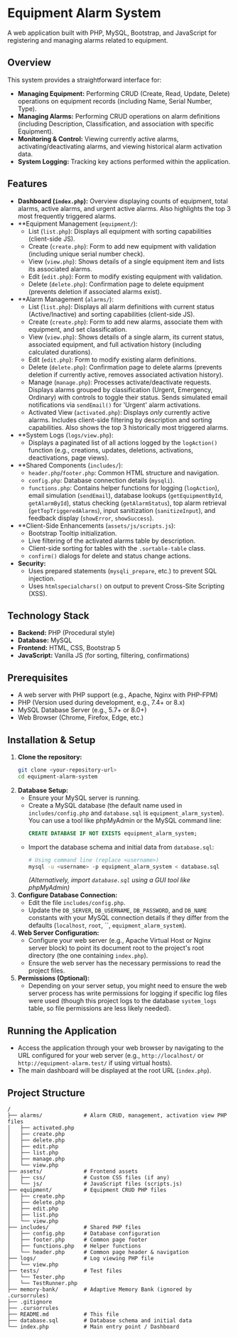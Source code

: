 # Equipment Alarm System

A web application built with PHP, MySQL, Bootstrap, and JavaScript for registering and managing alarms related to equipment.

## Overview

This system provides a straightforward interface for:

-   **Managing Equipment:** Performing CRUD (Create, Read, Update, Delete) operations on equipment records (including Name, Serial Number, Type).
-   **Managing Alarms:** Performing CRUD operations on alarm definitions (including Description, Classification, and association with specific Equipment).
-   **Monitoring & Control:** Viewing currently active alarms, activating/deactivating alarms, and viewing historical alarm activation data.
-   **System Logging:** Tracking key actions performed within the application.

## Features

-   **Dashboard (`index.php`):** Overview displaying counts of equipment, total alarms, active alarms, and urgent active alarms. Also highlights the top 3 most frequently triggered alarms.
-   \*\*Equipment Management (`equipment/`):
    -   List (`list.php`): Displays all equipment with sorting capabilities (client-side JS).
    -   Create (`create.php`): Form to add new equipment with validation (including unique serial number check).
    -   View (`view.php`): Shows details of a single equipment item and lists its associated alarms.
    -   Edit (`edit.php`): Form to modify existing equipment with validation.
    -   Delete (`delete.php`): Confirmation page to delete equipment (prevents deletion if associated alarms exist).
-   \*\*Alarm Management (`alarms/`):
    -   List (`list.php`): Displays all alarm definitions with current status (Active/Inactive) and sorting capabilities (client-side JS).
    -   Create (`create.php`): Form to add new alarms, associate them with equipment, and set classification.
    -   View (`view.php`): Shows details of a single alarm, its current status, associated equipment, and full activation history (including calculated durations).
    -   Edit (`edit.php`): Form to modify existing alarm definitions.
    -   Delete (`delete.php`): Confirmation page to delete alarms (prevents deletion if currently active, removes associated activation history).
    -   Manage (`manage.php`): Processes activate/deactivate requests. Displays alarms grouped by classification (Urgent, Emergency, Ordinary) with controls to toggle their status. Sends simulated email notifications via `sendEmail()` for 'Urgent' alarm activations.
    -   Activated View (`activated.php`): Displays _only_ currently active alarms. Includes client-side filtering by description and sorting capabilities. Also shows the top 3 historically most triggered alarms.
-   \*\*System Logs (`logs/view.php`):
    -   Displays a paginated list of all actions logged by the `logAction()` function (e.g., creations, updates, deletions, activations, deactivations, page views).
-   \*\*Shared Components (`includes/`):
    -   `header.php`/`footer.php`: Common HTML structure and navigation.
    -   `config.php`: Database connection details (`mysqli`).
    -   `functions.php`: Contains helper functions for logging (`logAction`), email simulation (`sendEmail`), database lookups (`getEquipmentById`, `getAlarmById`), status checking (`getAlarmStatus`), top alarm retrieval (`getTopTriggeredAlarms`), input sanitization (`sanitizeInput`), and feedback display (`showError`, `showSuccess`).
-   \*\*Client-Side Enhancements (`assets/js/scripts.js`):
    -   Bootstrap Tooltip initialization.
    -   Live filtering of the activated alarms table by description.
    -   Client-side sorting for tables with the `.sortable-table` class.
    -   `confirm()` dialogs for delete and status change actions.
-   **Security:**
    -   Uses prepared statements (`mysqli_prepare`, etc.) to prevent SQL injection.
    -   Uses `htmlspecialchars()` on output to prevent Cross-Site Scripting (XSS).

## Technology Stack

-   **Backend:** PHP (Procedural style)
-   **Database:** MySQL
-   **Frontend:** HTML, CSS, Bootstrap 5
-   **JavaScript:** Vanilla JS (for sorting, filtering, confirmations)

## Prerequisites

-   A web server with PHP support (e.g., Apache, Nginx with PHP-FPM)
-   PHP (Version used during development, e.g., 7.4+ or 8.x)
-   MySQL Database Server (e.g., 5.7+ or 8.0+)
-   Web Browser (Chrome, Firefox, Edge, etc.)

## Installation & Setup

1.  **Clone the repository:**
    ```bash
    git clone <your-repository-url>
    cd equipment-alarm-system
    ```
2.  **Database Setup:**
    -   Ensure your MySQL server is running.
    -   Create a MySQL database (the default name used in `includes/config.php` and `database.sql` is `equipment_alarm_system`). You can use a tool like phpMyAdmin or the MySQL command line:
        ```sql
        CREATE DATABASE IF NOT EXISTS equipment_alarm_system;
        ```
    -   Import the database schema and initial data from `database.sql`:
        ```bash
        # Using command line (replace <username>)
        mysql -u <username> -p equipment_alarm_system < database.sql
        ```
        _(Alternatively, import `database.sql` using a GUI tool like phpMyAdmin)_
3.  **Configure Database Connection:**
    -   Edit the file `includes/config.php`.
    -   Update the `DB_SERVER`, `DB_USERNAME`, `DB_PASSWORD`, and `DB_NAME` constants with your MySQL connection details if they differ from the defaults (`localhost`, `root`, ``, `equipment_alarm_system`).
4.  **Web Server Configuration:**
    -   Configure your web server (e.g., Apache Virtual Host or Nginx server block) to point its document root to the project's root directory (the one containing `index.php`).
    -   Ensure the web server has the necessary permissions to read the project files.
5.  **Permissions (Optional):**
    -   Depending on your server setup, you might need to ensure the web server process has write permissions for logging if specific log files were used (though this project logs to the database `system_logs` table, so file permissions are less likely needed).

## Running the Application

-   Access the application through your web browser by navigating to the URL configured for your web server (e.g., `http://localhost/` or `http://equipment-alarm.test/` if using virtual hosts).
-   The main dashboard will be displayed at the root URL (`index.php`).

## Project Structure

```
/
├── alarms/             # Alarm CRUD, management, activation view PHP files
│   ├── activated.php
│   ├── create.php
│   ├── delete.php
│   ├── edit.php
│   ├── list.php
│   ├── manage.php
│   └── view.php
├── assets/             # Frontend assets
│   ├── css/            # Custom CSS files (if any)
│   └── js/             # JavaScript files (scripts.js)
├── equipment/          # Equipment CRUD PHP files
│   ├── create.php
│   ├── delete.php
│   ├── edit.php
│   ├── list.php
│   └── view.php
├── includes/           # Shared PHP files
│   ├── config.php      # Database configuration
│   ├── footer.php      # Common page footer
│   ├── functions.php   # Helper functions
│   └── header.php      # Common page header & navigation
├── logs/               # Log viewing PHP file
│   └── view.php
├── tests/              # Test files
│   └── Tester.php
│   └── TestRunner.php
├── memory-bank/        # Adaptive Memory Bank (ignored by .cursorrules)
├── .gitignore
├── .cursorrules
├── README.md           # This file
├── database.sql        # Database schema and initial data
└── index.php           # Main entry point / Dashboard
```
